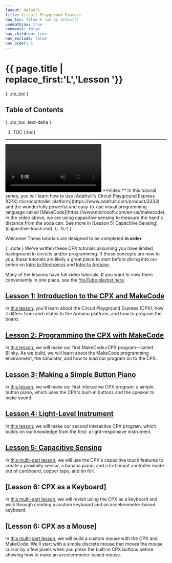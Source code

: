 ```yaml
---
layout: default
title: Circuit Playground Express
has_toc: false # (on by default)
usemathjax: true
comments: false
has_children: true
nav_exclude: false
nav_order: 5
---
```

# {{ page.title | replace_first:'L','Lesson '}}
{: .no_toc }

## Table of Contents
{: .no_toc .text-delta }

1. TOC
{:toc}
---

<video autoplay loop muted playsinline style="margin:0px">
  <source src="assets/videos/CPX_CapacitiveSensing_SodaCanProximityDetector_MakeCode_Optimized.mp4" type="video/mp4" />
</video>
**Video.** In this tutorial series, you will learn how to use [Adafruit's Circuit Playground Express (CPX) microcontroller platform](https://www.adafruit.com/product/3333) and the wonderfully powerful and easy-to-use visual programming language called [MakeCode](https://www.microsoft.com/en-us/makecode). In the video above, we are using capacitive sensing to measure the hand's distance from the soda can. See more in [Lesson 5: Capacitive Sensing](capacitive-touch.md).
{: .fs-1 }

Welcome! These tutorials are designed to be completed **in order**.

{: .note }
We've written these CPX tutorials assuming you have limited background in circuits and/or programming. If these concepts are new to you, these tutorials are likely a great place to start before diving into our series on [Intro to Electronics](../electronics/) and [Intro to Arduino](../arduino/).

Many of the lessons have full video tutorials. If you want to view them conveniently in one place, see the [YouTube playlist here](https://youtube.com/playlist?list=PLW7IRNr2aHZNWbCav5ez_dOus3o_qkHzv).

## [Lesson 1: Introduction to the CPX and MakeCode](cpx.md)

In [this lesson](cpx.md), you'll learn about the Circuit Playground Express (CPX), how it differs from and relates to the Arduino platform, and how to program the board.

## [Lesson 2: Programming the CPX with MakeCode](makecode.md)

In [this lesson](makecode.md), we will make our first MakeCode+CPX program—called Blinky. As we build, we will learn about the MakeCode programming environment, the simulator, and how to load our program on to the CPX.

## [Lesson 3: Making a Simple Button Piano](button-piano.md)

In [this lesson](button-piano.md), we will make our first interactive CPX program: a simple button piano, which uses the CPX's built-in buttons and the speaker to make sound.

## [Lesson 4: Light-Level Instrument](sensor-instrument.md)

In [this lesson](sensor-instrument.md), we will make our second interactive CPX program, which builds on our knowledge from the first: a light-responsive instrument.

## [Lesson 5: Capacitive Sensing](capacitive-touch.md)

In [this multi-part lesson](capacitive-touch.md), we will use the CPX's capacitive touch features to create a proximity sensor, a banana piano, and a lo-fi input controller made out of cardboard, copper tape, and tin foil.

## [Lesson 6: CPX as a Keyboard]

In [this multi-part lesson](cpx-keyboard.md), we will revisit using the CPX as a keyboard and walk through creating a custom keyboard and an accelerometer-based keyboard.

## [Lesson 6: CPX as a Mouse]

In [this multi-part lesson](cpx-mouse.md), we will build a custom mouse with the CPX and MakeCode. We'll start with a simple discrete mouse that moves the mouse cursor by a few pixels when you press the built-in CPX buttons before showing how to make an accelerometer-based mouse.
